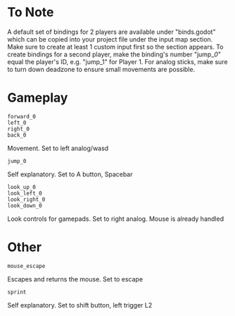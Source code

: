 # To Note
A default set of bindings for 2 players are available under "binds.godot" which can be copied into your project file under the input map section. Make sure to create at least 1 custom input first so the section appears.
To create bindings for a second player, make the binding's number "jump_*0*" equal the player's ID, e.g. "jump_1" for Player 1.
For analog sticks, make sure to turn down deadzone to ensure small movements are possible.
# Gameplay
```
forward_0
left_0
right_0
back_0
```
Movement. Set to left analog/wasd
```
jump_0
```
Self explanatory. Set to A button, Spacebar
```
look_up_0
look_left_0
look_right_0
look_down_0
```
Look controls for gamepads. Set to right analog. Mouse is already handled
# Other
```
mouse_escape
```
Escapes and returns the mouse. Set to escape
```
sprint
```
Self explanatory. Set to shift button, left trigger L2
```